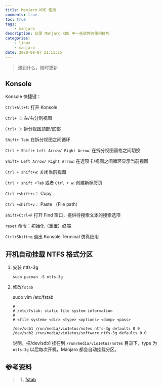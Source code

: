 ```yaml
---
title: Manjaro KDE 使用
comments: true
toc: true
tags:
    - manjaro
description: 记录 Manjaro KDE 中一些软件的使用技巧
categories:
    - linux
    - manjaro
date: 2020-08-07 21:11:25
---
```


> 遇到什么，随时更新

## Konsole

Konsole 快捷键：

`Ctrl+Alt+t`: 打开 Konsole

`Ctrl+ (`: 左/右分割视图

`Ctrl+ )`: 拆分视图顶部/底部

`Shift+ Tab`: 在拆分视图之间循环

`Ctrl + Shift+ Left Arrow/ Right Arrow`: 在拆分视图窗格之间切换

`Shift+ Left Arrow/ Right Arrow`: 在选项卡/视图之间循环显示当前视图

`Ctrl + shift+w`: 关闭当前视图

`Ctrl + shift +Tab` 或者 `Ctrl + w`: 创建新标签页

`Ctrl +shift+c`： Copy

`Ctrl +shift+v`： Paste （File path）

`Shift+Ctrl+F` 打开 Find 窗口，提供待搜索文本的搜索选项

`reset` 命令：初始化（重置）终端

`Ctrl+Shift+q` 退出 Konsole Terminal 仿真应用

## 开机自动挂载 NTFS 格式分区

1. 安装 ntfs-3g

    `sudo pacman -S ntfs-3g`

2. 修改`fstab`

    sudo vim /etc/fstab

    ```shell
    #
    # /etc/fstab: static file system information
    #
    # <file system> <dir> <type> <options> <dump> <pass>

    /dev/sdb1 /run/media/vio1etus/notes ntfs-3g defaults 0 0
    /dev/sdb2 /run/media/vio1etus/software ntfs-3g defaults 0 0
    ```

    说明，把/dev/sdb1 挂在到 `/run/media/vio1etus/notes` 目录下，type 为 `ntfs-3g`
    以后每次开机，Manjaro 都会自动挂载分区。

## 参考资料

> 1. [fstab](https://wiki.archlinux.org/index.php/Fstab)

